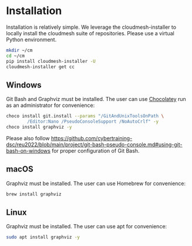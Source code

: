 # Installation

Installation is relatively simple. We leverage the cloudmesh-installer
to locally install the cloudmesh suite of repositories. Please use
a virtual Python environment.

```bash
mkdir ~/cm
cd ~/cm
pip install cloudmesh-installer -U
cloudmesh-installer get cc
```

## Windows

Git Bash and Graphviz must be installed. The user can use [Chocolatey](https://chocolatey.org/install) run as
an administrator for convenience:

```bash
choco install git.install --params "/GitAndUnixToolsOnPath \
        /Editor:Nano /PseudoConsoleSupport /NoAutoCrlf" -y
choco install graphviz -y
```

Please also follow <https://github.com/cybertraining-dsc/reu2022/blob/main/project/git-bash-pseudo-console.md#using-git-bash-on-windows>
for proper configuration of Git Bash.

## macOS

Graphviz must be installed. The user can use Homebrew for convenience:

```zsh
brew install graphviz
```

## Linux

Graphviz must be installed. The user can use apt for convenience:

```bash
sudo apt install graphviz -y
```